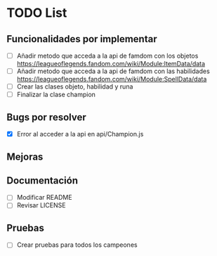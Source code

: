 # TODO List

## Funcionalidades por implementar
- [ ] Añadir metodo que acceda a la api de famdom con los objetos https://leagueoflegends.fandom.com/wiki/Module:ItemData/data
- [ ] Añadir metodo que acceda a la api de famdom con las habilidades https://leagueoflegends.fandom.com/wiki/Module:SpellData/data
- [ ] Crear las clases objeto, habilidad y runa
- [ ] Finalizar la clase champion

## Bugs por resolver
- [x] Error al acceder a la api en api/Champion.js


## Mejoras

## Documentación
- [ ] Modificar README
- [ ] Revisar LICENSE

## Pruebas
- [ ] Crear pruebas para todos los campeones
